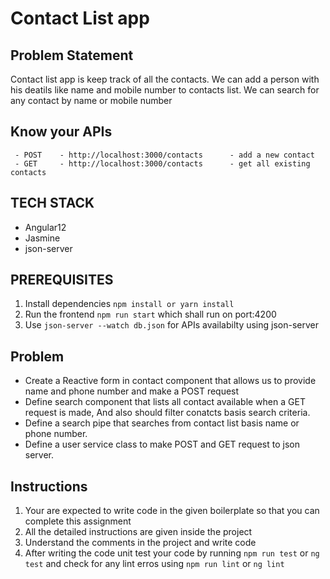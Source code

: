 # Contact List app

## Problem Statement

Contact list app is keep track of all the contacts. We can add a person with his deatils like name and mobile number to contacts list. We can search for any contact by name or mobile number

## Know your APIs
    
     - POST    - http://localhost:3000/contacts      - add a new contact
     - GET     - http://localhost:3000/contacts      - get all existing contacts 

## TECH STACK

- Angular12
- Jasmine
- json-server

## PREREQUISITES

  1. Install dependencies `npm install or yarn install`
  2. Run the frontend `npm run start` which shall run on port:4200  
  3. Use `json-server --watch db.json` for APIs availabilty using json-server

## Problem
- Create a Reactive form in contact component that allows us to provide name and phone number and make a POST request
- Define search component that lists all contact available when a GET request is made, And also should filter conatcts basis search criteria.
- Define a search pipe that searches from contact list basis name or phone number.
- Define a user service class to make POST and GET request to json server.
## Instructions

1. Your are expected to write code in the given boilerplate so that you can complete this assignment
2. All the detailed instructions are given inside the project
3. Understand the comments in the project and write code
4. After writing the code unit test your code by running `npm run test` or `ng test` and check for any lint erros using `npm run lint` or `ng lint`
